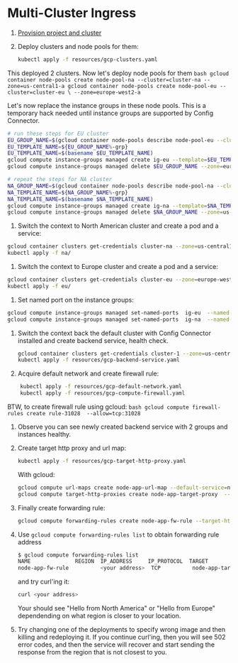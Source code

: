 # Multi-Cluster Ingress

1. [Provision project and cluster](../provision.md)
1. Deploy clusters and node pools for them:

    ```bash
    kubectl apply -f resources/gcp-clusters.yaml
    ```

This deployed 2 clusters. Now let's deploy node pools for them
    ```bash
    gcloud container node-pools create node-pool-na --cluster=cluster-na --zone=us-central1-a
    gcloud container node-pools create node-pool-eu --cluster=cluster-eu \
        --zone=europe-west2-a
    ```

Let's now replace the instance groups in these node pools. This is a temporary hack needed until instance groups are supported by Config Connector.

```bash
# run these steps for EU cluster
EU_GROUP_NAME=$(gcloud container node-pools describe node-pool-eu --cluster=cluster-eu --zone=europe-west2-a --format='value[](instanceGroupUrls)')
EU_TEMPLATE_NAME=${EU_GROUP_NAME%-grp}
EU_TEMPLATE_NAME=$(basename $EU_TEMPLATE_NAME)
gcloud compute instance-groups managed create ig-eu --template=$EU_TEMPLATE_NAME --size=3 --zone=europe-west2-a
gcloud compute instance-groups managed delete $EU_GROUP_NAME --zone=europe-west2-a

# repeat the steps for NA cluster
NA_GROUP_NAME=$(gcloud container node-pools describe node-pool-na --cluster=cluster-na --zone=us-central1-a --format='value[](instanceGroupUrls)')
NA_TEMPLATE_NAME=${NA_GROUP_NAME%-grp}
NA_TEMPLATE_NAME=$(basename $NA_TEMPLATE_NAME)
gcloud compute instance-groups managed create ig-na --template=$NA_TEMPLATE_NAME --size=3 --zone=us-central1-a
gcloud compute instance-groups managed delete $NA_GROUP_NAME --zone=us-central1-a

```


1. Switch the context to North American cluster and create a pod and a service:

```bash
gcloud container clusters get-credentials cluster-na --zone=us-central1-a
kubectl apply -f na/
```

1. Switch the context to Europe cluster and create a pod and a service:

```bash
gcloud container clusters get-credentials cluster-eu --zone=europe-west2-a
kubectl apply -f eu/
```
1. Set named port on the instance groups:

```bash
gcloud compute instance-groups managed set-named-ports  ig-eu  --named-ports port31028:31028 --zone=europe-west2-a
gcloud compute instance-groups managed set-named-ports  ig-na  --named-ports port31028:31028 --zone=us-central1-a
```

1. Switch the context back the default cluster with Config Connector installed and create backend service, health check.

    ```bash
    gcloud container clusters get-credentials cluster-1 --zone=us-central1-b
    kubectl apply -f resources/gcp-backend-service.yaml
    ```

1. Acquire default network and create firewall rule:

```bash
    kubectl apply -f resources/gcp-default-network.yaml
    kubectl apply -f resources/gcp-compute-firewall.yaml
```



BTW, to create firewall rule using gcloud:
    ```bash
    gcloud compute firewall-rules create rule-31028  --allow=tcp:31028
    ```

1. Observe you can see newly created backend service with 2 groups and instances healthy.
1. Create target http proxy and url map:

    ```bash
    kubectl apply -f resources/gcp-target-http-proxy.yaml
    ```

    With gcloud:

    ```bash
    gcloud compute url-maps create node-app-url-map --default-service=node-app-backend-service
    gcloud compute target-http-proxies create node-app-target-proxy  --url-map=node-app-url-map
    ```
1. Finally create forwarding rule:
    ```bash
    gcloud compute forwarding-rules create node-app-fw-rule --target-http-proxy=node-app-target-proxy --global --ports=80
    ```
1. Use `gcloud compute forwarding-rules list` to obtain forwarding rule address 
    ```bash
    $ gcloud compute forwarding-rules list
    NAME              REGION  IP_ADDRESS     IP_PROTOCOL  TARGET
    node-app-fw-rule          <your address>  TCP          node-app-target-proxy
    ```
    and try curl'ing it:
    
    ```bash
    curl <your address>
    ```
    Your should see "Hello from North America" or "Hello from Europe" dependending on what region is closer to your location.

1. Try changing one of the deployments to specify wrong image and then killing and redeploying it. If you continue curl'ing, then you will see 502 error codes, and then the service will recover and start sending the response from the region that is not closest to you.